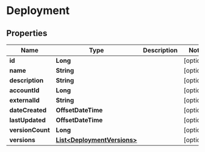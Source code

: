 

# Deployment

## Properties

Name | Type | Description | Notes
------------ | ------------- | ------------- | -------------
**id** | **Long** |  |  [optional]
**name** | **String** |  |  [optional]
**description** | **String** |  |  [optional]
**accountId** | **Long** |  |  [optional]
**externalId** | **String** |  |  [optional]
**dateCreated** | **OffsetDateTime** |  |  [optional]
**lastUpdated** | **OffsetDateTime** |  |  [optional]
**versionCount** | **Long** |  |  [optional]
**versions** | [**List&lt;DeploymentVersions&gt;**](DeploymentVersions.md) |  |  [optional]




